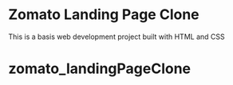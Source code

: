 # Zomato Landing Page Clone

This is a basis web development project built with HTML and CSS 
# zomato_landingPageClone
